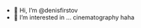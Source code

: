 - 👋 Hi, I’m @denisfirstov
- 👀 I’m interested in ... cinematography haha


<!---
denisfirstov/denisfirstov is a ✨ special ✨ repository because its `README.md` (this file) appears on your GitHub profile.
You can click the Preview link to take a look at your changes.
--->

